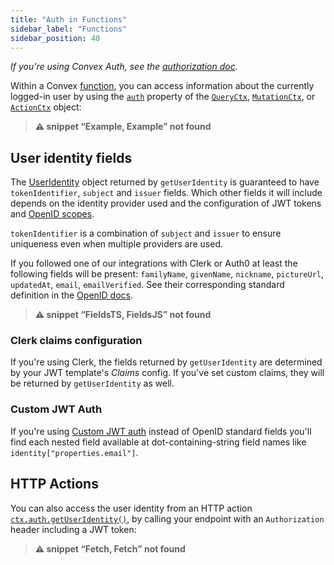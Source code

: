 ```yaml
---
title: "Auth in Functions"
sidebar_label: "Functions"
sidebar_position: 40
---
```






_If you're using Convex Auth, see the
[authorization doc](https://labs.convex.dev/auth/authz#use-authentication-state-in-backend-functions)._

Within a Convex [function](/functions.mdx), you can access information about the
currently logged-in user by using the [`auth`](/api/interfaces/server.Auth)
property of the [`QueryCtx`](/generated-api/server#queryctx),
[`MutationCtx`](/generated-api/server#mutationctx), or
[`ActionCtx`](/generated-api/server#actionctx) object:

> **⚠ snippet “Example, Example” not found**

## User identity fields

The [UserIdentity](/api/interfaces/server.UserIdentity) object returned by
`getUserIdentity` is guaranteed to have `tokenIdentifier`, `subject` and
`issuer` fields. Which other fields it will include depends on the identity
provider used and the configuration of JWT tokens and
[OpenID scopes](https://openid.net/specs/openid-connect-core-1_0.html#StandardClaims).

`tokenIdentifier` is a combination of `subject` and `issuer` to ensure
uniqueness even when multiple providers are used.

If you followed one of our integrations with Clerk or Auth0 at least the
following fields will be present: `familyName`, `givenName`, `nickname`,
`pictureUrl`, `updatedAt`, `email`, `emailVerified`. See their corresponding
standard definition in the
[OpenID docs](https://openid.net/specs/openid-connect-core-1_0.html#StandardClaims).

> **⚠ snippet “FieldsTS, FieldsJS” not found**

### Clerk claims configuration

If you're using Clerk, the fields returned by `getUserIdentity` are determined
by your JWT template's _Claims_ config. If you've set custom claims, they will
be returned by `getUserIdentity` as well.

### Custom JWT Auth

If you're using [Custom JWT auth](/auth/advanced/custom-jwt.mdx) instead of
OpenID standard fields you'll find each nested field available at
dot-containing-string field names like `identity["properties.email"]`.

## HTTP Actions

You can also access the user identity from an HTTP action
[`ctx.auth.getUserIdentity()`](/api/interfaces/server.Auth#getuseridentity), by
calling your endpoint with an `Authorization` header including a JWT token:

> **⚠ snippet “Fetch, Fetch” not found**

<StackPosts query="authentication functions" />
